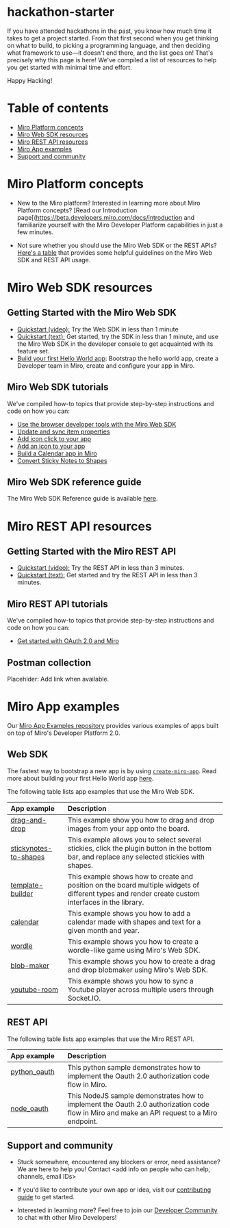 # hackathon-starter
If you have attended hackathons in the past, you know how much time it takes to get a project started. From that first second when you get thinking on what to build, to picking a programming language, and then deciding what framework to use—it doesn't end there, and the list goes on! That's precisely why this page is here! We've compiled a list of resources to help you get started with minimal time and effort. 

Happy Hacking!

# Table of contents
- [Miro Platform concepts](https://github.com/miroapp/hackathon-starter/blob/main/README.md#miro-platform-concepts)
- [Miro Web SDK resources](https://github.com/miroapp/hackathon-starter/blob/main/README.md#miro-web-sdk-resources)
- [Miro REST API resources](https://github.com/miroapp/hackathon-starter/blob/main/README.md#miro-rest-api-resources)
- [Miro App examples](https://github.com/miroapp/hackathon-starter/blob/main/README.md#miro-app-examples)
- [Support and community](https://github.com/miroapp/hackathon-starter#support-and-community)

# Miro Platform concepts
- New to the Miro platform? Interested in learning more about Miro Platform concepts? [Read our Introduction page[(https://beta.developers.miro.com/docs/introduction and familiarize yourself with the Miro Developer Platform capabilities in just a few minutes. 

- Not sure whether you should use the Miro Web SDK or the REST APIs? [Here's a table](https://beta.developers.miro.com/docs/miro-web-sdk-vs-rest-apis) that provides some helpful guidelines on the Miro Web SDK and REST API usage.

# Miro Web SDK resources

## Getting Started with the Miro Web SDK
- [Quickstart (video):](https://beta.developers.miro.com/docs/try-out-the-web-sdk-in-less-than-1-minute) Try the Web SDK in less than 1 minute
- [Quickstart (text):](https://beta.developers.miro.com/docs/try-out-the-web-sdk) Get started, try the SDK in less than 1 minute, and use the Miro Web SDK in the developer console to get acquainted with its feature set.
- [Build your first Hello World app](https://beta.developers.miro.com/docs/build-your-first-hello-world-app): Bootstrap the hello world app, create a Developer team in Miro, create and configure your app in Miro.

## Miro Web SDK tutorials
We've compiled how-to topics that provide step-by-step instructions and code on how you can:  
- [Use the browser developer tools with the Miro Web SDK](https://beta.developers.miro.com/docs/use-the-developer-tools-with-the-miro-web-sdk)
- [Update and sync item properties](https://beta.developers.miro.com/docs/update-and-sync-item-properties)
- [Add icon click to your app](https://beta.developers.miro.com/docs/add-icon-click-to-your-app)
- [Add an icon to your app](https://beta.developers.miro.com/docs/add-a-logo-to-your-app)
- [Build a Calendar app in Miro](https://beta.developers.miro.com/docs/building-a-calendar-app-in-miro)
- [Convert Sticky Notes to Shapes](https://beta.developers.miro.com/docs/converting-sticky-notes-to-shapes)


## Miro Web SDK reference guide
The Miro Web SDK Reference guide is available [here](https://beta.developers.miro.com/docs/web-sdk-reference). 

# Miro REST API resources
## Getting Started with the Miro REST API
- [Quickstart (video):](https://beta.developers.miro.com/docs/try-out-the-rest-api-in-less-than-3-minutes) Try the REST API in less than 3 minutes.
- [Quickstart (text):](https://beta.developers.miro.com/docs/build-your-first-hello-world-app-1) Get started and try the REST API in less than 3 minutes.

## Miro REST API tutorials
We've compiled how-to topics that provide step-by-step instructions and code on how you can:  
- [Get started with OAuth 2.0 and Miro](https://beta.developers.miro.com/docs/getting-started-with-oauth)

## Postman collection
Placehlder: Add link when available.
    
# Miro App examples
Our [Miro App Examples repository](https://github.com/miroapp/app-examples) provides various examples of apps built on top of Miro's Developer Platform 2.0.

## Web SDK

The fastest way to bootstrap a new app is by using [`create-miro-app`](https://www.npmjs.com/package/create-miro-app). Read more about building your first Hello World app [here](https://beta.developers.miro.com/docs/build-your-first-hello-world-app).

The following table lists app examples that use the Miro Web SDK. 

|                   App example                                      | Description                                                                                                                                        |
| :------------------------------------------------------- | :-------------------------------------------------------------------------------------------------------------------------------------------------- |
| [drag-and-drop](https://github.com/miroapp/app-examples/blob/beta/examples/drag-and-drop)                 | This example show you how to drag and drop images from your app onto the board.                                                                    |
| [stickynotes-to-shapes](https://github.com/miroapp/app-examples/blob/beta/examples/stickynotes-to-shapes) | This example allows you to select several stickies, click the plugin button in the bottom bar, and replace any selected stickies with shapes.      |
| [template-builder](https://github.com/miroapp/app-examples/blob/beta/examples/template-builder)           | This example shows how to create and position on the board multiple widgets of different types and render create custom interfaces in the library. |
| [calendar](https://github.com/miroapp/app-examples/blob/beta/examples/calendar)                           | This example shows you how to add a calendar made with shapes and text for a given month and year.                                                 |
| [wordle](https://github.com/miroapp/app-examples/blob/beta/examples/wordle)                               | This example shows you how to create a wordle-like game using Miro's Web SDK.                                                                      |
| [blob-maker](https://github.com/miroapp/app-examples/blob/beta/examples/blob-maker)                       | This example shows you how to create a drag and drop blobmaker using Miro's Web SDK.                                                               |
| [youtube-room](https://github.com/miroapp/app-examples/blob/beta/examples/youtube-room)                   | This example shows you how to sync a Youtube player across multiple users through Socket.IO.                                                       |


## REST API

The following table lists app examples that use the Miro REST API. 


|                   App example                                      | Description                                                                                                                                        |
| :------------------------------------------------------- | :-------------------------------------------------------------------------------------------------------------------------------------------------- |
| [python_oauth](https://github.com/miroapp/app-examples/blob/beta/examples/oauth/python) &nbsp;&nbsp;&nbsp;&nbsp;&nbsp;&nbsp;&nbsp;&nbsp;&nbsp;&nbsp;&nbsp;&nbsp;| This python sample demonstrates how to implement the Oauth 2.0 authorization code flow in Miro.                                            |
| [node_oauth](https://github.com/miroapp/app-examples/blob/beta/examples/oauth/node)     | This NodeJS sample demonstrates how to implement the Oauth 2.0 authorization code flow in Miro and make an API request to a Miro endpoint. |

## Support and community

- Stuck somewhere, encountered any blockers or error, need assistance? We are here to help you! <add timings if needed here> Contact <add info on people who can help, channels, email IDs> 

- If you'd like to contribute your own app or idea, visit our [contributing guide](https://github.com/miroapp/app-examples/blob/beta/CONTRIBUTING.md) to get started.

- Interested in learning more? Feel free to join our [Developer Community](https://bit.ly/miro-developers) to chat with other Miro Developers!

